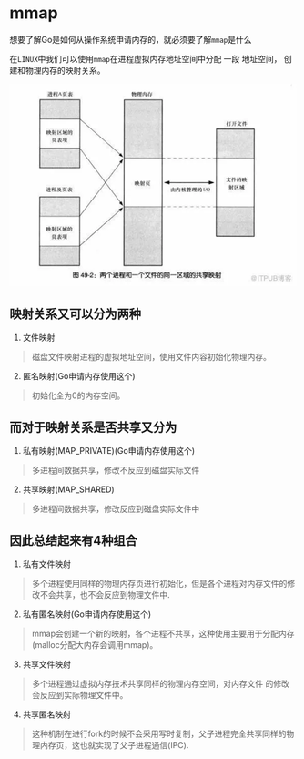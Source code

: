 # mmap
想要了解Go是如何从操作系统申请内存的，就必须要了解`mmap`是什么

在`LINUX`中我们可以使用`mmap`在进程虚拟内存地址空间中分配 一段 地址空间，
创建和物理内存的映射关系。

![映射关系](./mmap.png)

## 映射关系又可以分为两种  
1. 文件映射
> 磁盘文件映射进程的虚拟地址空间，使用文件内容初始化物理内存。

2. 匿名映射(Go申请内存使用这个)
> 初始化全为0的内存空间。

## 而对于映射关系是否共享又分为
1. 私有映射(MAP_PRIVATE)(Go申请内存使用这个)
> 多进程间数据共享，修改不反应到磁盘实际文件
2. 共享映射(MAP_SHARED)
> 多进程间数据共享，修改反应到磁盘实际文件中

## 因此总结起来有4种组合
1. 私有文件映射
> 多个进程使用同样的物理内存页进行初始化，但是各个进程对内存文件的修改不会共享，也不会反应到物理文件中.

2. 私有匿名映射(Go申请内存使用这个)
> mmap会创建一个新的映射，各个进程不共享，这种使用主要用于分配内存(malloc分配大内存会调用mmap)。

3. 共享文件映射
> 多个进程通过虚拟内存技术共享同样的物理内存空间，对内存文件 的修改会反应到实际物理文件中。

4. 共享匿名映射
> 这种机制在进行fork的时候不会采用写时复制，父子进程完全共享同样的物理内存页，这也就实现了父子进程通信(IPC).


